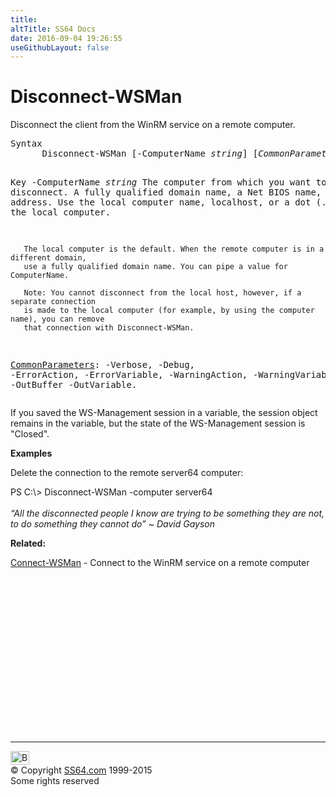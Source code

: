 ```yaml
---
title:
altTitle: SS64 Docs
date: 2016-09-04 19:26:55
useGithubLayout: false
---
```

<!-- #BeginLibraryItem "/Library/head_ps.lbi" --><!-- #EndLibraryItem --><h1>Disconnect-WSMan</h1> 
<p>Disconnect the client from the WinRM service on a remote computer.</p>
<pre>Syntax
      Disconnect-WSMan [-ComputerName <i>string</i>] [<i>CommonParameters</i>]

Key
   -ComputerName <i>string</i>
       The computer from which you want to disconnect.
       A fully qualified domain name, a Net BIOS name, or an IP address.
       Use the local computer name, localhost, or a dot (.) to specify the local computer.

       The local computer is the default. When the remote computer is in a different domain,
       use a fully qualified domain name. You can pipe a value for ComputerName. 

       Note: You cannot disconnect from the local host, however, if a separate connection
       is made to the local computer (for example, by using the computer name), you can remove
       that connection with Disconnect-WSMan.

   <a href="common.html">CommonParameters</a>:
       -Verbose, -Debug, -ErrorAction, -ErrorVariable, -WarningAction, -WarningVariable,
       -OutBuffer -OutVariable.</pre>
<p>If you saved the WS-Management session in a variable, the session object remains in the variable, but the state of the WS-Management session is "Closed".</p>
<p><b>Examples</b></p>
<p>Delete the connection to the remote server64 computer: </p>
<p><span class="code">PS C:\&gt; Disconnect-WSMan -computer server64</span><br><br>
<i class="quote">“All the disconnected people I know are trying to be something they are not, to do something they cannot do” ~ David Gayson</i></p>
<p><b>Related:</b></p>
<p><a href="connect-wsman.html">Connect-WSMan</a> - Connect to the WinRM service on a remote computer</p><!-- #BeginLibraryItem "/Library/foot_ps.lbi" --><p>
<!-- PowerShell300 -->
<ins class="adsbygoogle" style="display:inline-block;width:300px;height:250px" data-ad-client="ca-pub-6140977852749469" data-ad-slot="6253539900"></ins>
<script>
(adsbygoogle = window.adsbygoogle || []).push({});
</script></p>
<hr>
<div id="bl" class="footer"><a href="disconnect-wsman.html#"><img src="../images/top.png" width="30" height="22" alt="Back to the Top"></a></div>
<div id="br" class="footer, tagline">© Copyright <a href="../index.html">SS64.com</a> 1999-2015<br>
Some rights reserved</div><!-- #EndLibraryItem -->

